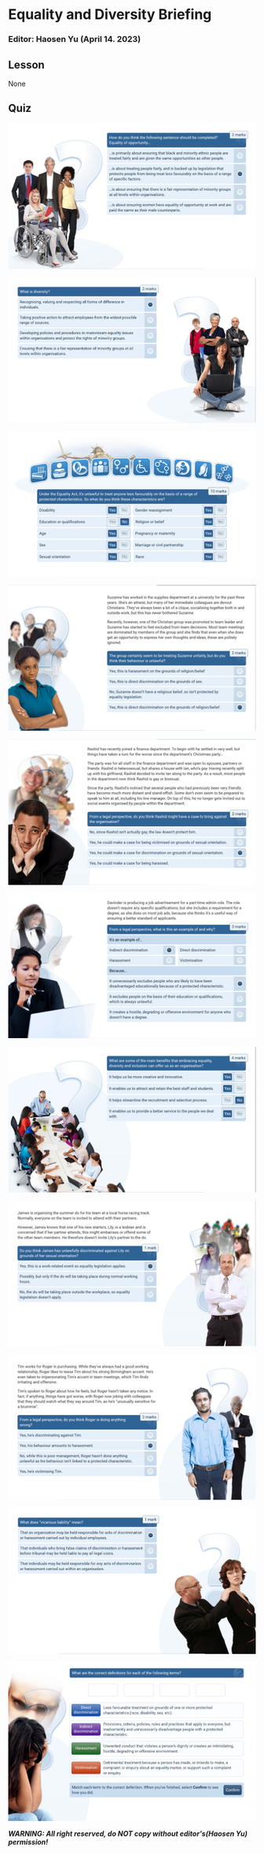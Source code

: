 # Equality and Diversity Briefing

### Editor: Haosen Yu (April 14. 2023)

## Lesson

None



## Quiz

![Quiz-Q01](./img/Quiz-Q01.jpg)

![Quiz-Q02](./img/Quiz-Q02.jpg)

![Quiz-Q03](./img/Quiz-Q03.jpg)

![Quiz-Q04](./img/Quiz-Q04.jpg)

![Quiz-Q05](./img/Quiz-Q05.jpg)

![Quiz-Q06](./img/Quiz-Q06.jpg)

![Quiz-Q07](./img/Quiz-Q07.jpg)

![Quiz-Q08](./img/Quiz-Q08.jpg)

![Quiz-Q09](./img/Quiz-Q09.jpg)

![Quiz-Q10](./img/Quiz-Q10.jpg)

![Quiz-Q11](./img/Quiz-Q11.jpg)

***WARNING: All right reserved, do NOT copy without editor's(Haosen Yu) permission!***
